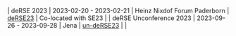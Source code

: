 | deRSE 2023 | 2023-02-20 - 2023-02-21 | Heinz Nixdof Forum Paderborn | [deRSE23](https://de-rse23.sciencesconf.org/) | Co-located with SE23 |
| deRSE Unconference 2023 | 2023-09-26 - 2023-09-28 | Jena | [un-deRSE23](/unconf2023/) | |
